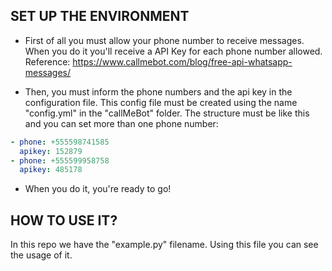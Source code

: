 ## SET UP THE ENVIRONMENT

- First of all you must allow your phone number to receive messages.
When you do it you'll receive a API Key for each phone number allowed.
Reference: https://www.callmebot.com/blog/free-api-whatsapp-messages/

- Then, you must inform the phone numbers and the api key in the configuration file.
This config file must be created using the name "config.yml" in the "callMeBot" folder.
The structure must be like this and you can set more than one phone number:

```yaml
- phone: +555598741585
  apikey: 152879
- phone: +555599958758
  apikey: 485178
```

- When you do it, you're ready to go!


## HOW TO USE IT?
In this repo we have the "example.py" filename. Using this file you can see the usage of it.